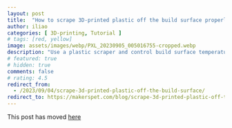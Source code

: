 ```yaml
---
layout: post
title:  "How to scrape 3D-printed plastic off the build surface properly"
author: iliao
categories: [ 3D-printing, Tutorial ]
# tags: [red, yellow]
image: assets/images/webp/PXL_20230905_005016755-cropped.webp
description: "Use a plastic scraper and control build surface temperature to remove stuck plastic, printed parts"
# featured: true
# hidden: true
comments: false
# rating: 4.5
redirect_from:
  - /2023/09/04/scrape-3d-printed-plastic-off-the-build-surface/
redirect_to: https://makerspet.com/blog/scrape-3d-printed-plastic-off-the-build-surface/
---
```

This post has moved [here](https://makerspet.com/blog/scrape-3d-printed-plastic-off-the-build-surface/)